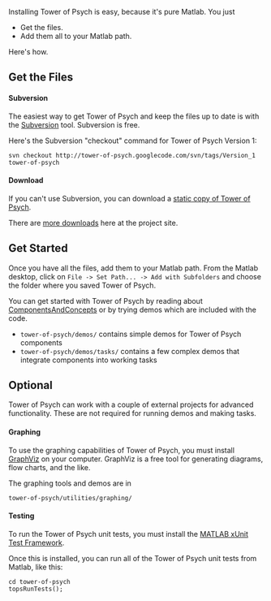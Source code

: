 Installing Tower of Psych is easy, because it's pure Matlab.  You just
  * Get the files.
  * Add them all to your Matlab path.

Here's how.



## Get the Files ##

#### Subversion ####
The easiest way to get Tower of Psych and keep the files up to date is with the [Subversion](http://svnbook.red-bean.com/en/1.7/svn.intro.whatis.html) tool.  Subversion is free.

Here's the Subversion "checkout" command for Tower of Psych Version 1:
```
svn checkout http://tower-of-psych.googlecode.com/svn/tags/Version_1 tower-of-psych
```

#### Download ####
If you can't use Subversion, you can download a [static copy of Tower of Psych](http://tower-of-psych.googlecode.com/files/tower-of-psych-r421.zip).

There are [more downloads](http://code.google.com/p/tower-of-psych/downloads/list) here at the project site.

## Get Started ##
Once you have all the files, add them to your Matlab path.  From the Matlab desktop, click on `File -> Set Path... -> Add with Subfolders` and choose the folder where you saved Tower of Psych.

You can get started with Tower of Psych by reading about [ComponentsAndConcepts](ComponentsAndConcepts.md) or by trying demos which are included with the code.
  * `tower-of-psych/demos/` contains simple demos for Tower of Psych components
  * `tower-of-psych/demos/tasks/` contains a few complex demos that integrate components into working tasks

## Optional ##
Tower of Psych can work with a couple of external projects for advanced functionality.  These are not required for running demos and making tasks.

#### Graphing ####
To use the graphing capabilities of Tower of Psych, you must install [GraphViz](http://www.graphviz.org/) on your computer.  GraphViz is a free tool for generating diagrams, flow charts, and the like.

The graphing tools and demos are in
```
tower-of-psych/utilities/graphing/
```

#### Testing ####
To run the Tower of Psych unit tests, you must install the [MATLAB xUnit Test Framework](http://www.mathworks.com/matlabcentral/fileexchange/22846-matlab-xunit-test-framework).

Once this is installed, you can run all of the Tower of Psych unit tests from Matlab, like this:
```
cd tower-of-psych
topsRunTests();
```